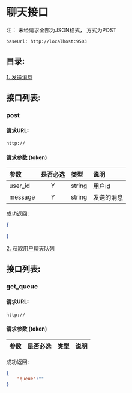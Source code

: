 # 聊天接口

注： 未经请求全部为JSON格式， 方式为POST

```
baseUrl: http://localhost:9503
```

## 目录:

[1. 发送消息](#post)

## 接口列表:

### post 

#### 请求URL:

```
http://
```

#### 请求参数 (token)

|参数|是否必选|类型|说明|
|:-----|:-------:|:-----|:-----|
|user_id      |Y       |string  |用户id
|message| Y | string| 发送的消息


成功返回:

```json
{
    
}
```

[2. 获取用户聊天队列](#get_queue)

## 接口列表:

### get_queue 

#### 请求URL:

```
http://
```

#### 请求参数 (token)

|参数|是否必选|类型|说明|
|:-----|:-------:|:-----|:-----|


成功返回:

```json
{
    "queue":""
}
```